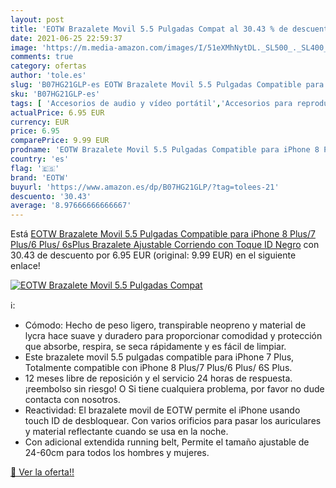```yaml
---
layout: post
title: 'EOTW Brazalete Movil 5.5 Pulgadas Compat al 30.43 % de descuento'
date: 2021-06-25 22:59:37
image: 'https://m.media-amazon.com/images/I/51eXMhNytDL._SL500_._SL400_.jpg'
comments: true
category: ofertas
author: 'tole.es'
slug: 'B07HG21GLP-es EOTW Brazalete Movil 5.5 Pulgadas Compatible para iPhone 8...'
sku: 'B07HG21GLP-es'
tags: [ 'Accesorios de audio y vídeo portátil','Accesorios para reproductores de MP3','Audio y vídeo portátil','Bandas para el brazo para reproductores de MP3','Electrónica','eotw','iphone', ]
actualPrice: 6.95 EUR
currency: EUR
price: 6.95
comparePrice: 9.99 EUR
prodname: 'EOTW Brazalete Movil 5.5 Pulgadas Compatible para iPhone 8 Plus/7 Plus/6 Plus/ 6sPlus  Brazalete Ajustable Corriendo con Toque ID Negro'
country: 'es'
flag: '🇪🇸'
brand: 'EOTW'
buyurl: 'https://www.amazon.es/dp/B07HG21GLP/?tag=tolees-21'
descuento: '30.43'
average: '8.97666666666667'
---
```


Está [EOTW Brazalete Movil 5.5 Pulgadas Compatible para iPhone 8 Plus/7 Plus/6 Plus/ 6sPlus  Brazalete Ajustable Corriendo con Toque ID Negro](https://www.amazon.es/dp/B07HG21GLP/?tag=tolees-21) con 30.43 de descuento por 6.95 EUR (original: 9.99 EUR) en el siguiente enlace!

[![EOTW Brazalete Movil 5.5 Pulgadas Compat](https://m.media-amazon.com/images/I/51eXMhNytDL._SL500_._SL400_.jpg)](https://www.amazon.es/dp/B07HG21GLP/?tag=tolees-21)

ℹ️:

- Cómodo: Hecho de peso ligero, transpirable neopreno y material de lycra hace suave y duradero para proporcionar comodidad y protección que absorbe, respira, se seca rápidamente y es fácil de limpiar.
- Este brazalete movil 5.5 pulgadas compatible para iPhone 7 Plus, Totalmente compatible con iPhone 8 Plus/7 Plus/6 Plus/ 6S Plus.
- 12 meses libre de reposición y el servicio 24 horas de respuesta. ¡reembolso sin riesgo! O Si tiene cualquiera problema, por favor no dude contacta con nosotros.
- Reactividad: El brazalete movil de EOTW permite el iPhone usando touch ID de desbloquear. Con varios orificios para pasar los auriculares y material reflectante cuando se usa en la noche.
- Con adicional extendida running belt, Permite el tamaño ajustable de 24-60cm para todos los hombres y mujeres.

[🛒 Ver la oferta!!](https://www.amazon.es/dp/B07HG21GLP/?tag=tolees-21)
